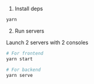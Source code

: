 1. Install deps

```bash
yarn
```

2. Run servers

Launch 2 servers with 2 consoles

```bash
# For frontend
yarn start
```

```bash
# For backend
yarn serve
```
